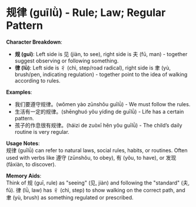 # **规律 (guīlǜ) - Rule; Law; Regular Pattern**

**Character Breakdown**:  
- **规 (guī)**: Left side is 见 (jiàn, to see), right side is 夫 (fū, man) - together suggest observing or following something.  
- **律 (lǜ)**: Left side is 彳 (chì, step/road radical), right side is 聿 (yù, brush/pen, indicating regulation) - together point to the idea of walking according to rules.

**Examples**:  
- 我们要遵守规律。(wǒmen yào zūnshǒu guīlǜ) - We must follow the rules.  
- 生活有一定的规律。(shēnghuó yǒu yídìng de guīlǜ) - Life has a certain pattern.  
- 孩子的作息很有规律。(háizi de zuòxī hěn yǒu guīlǜ) - The child’s daily routine is very regular.

**Usage Notes**:  
规律 (guīlǜ) can refer to natural laws, social rules, habits, or routines. Often used with verbs like 遵守 (zūnshǒu, to obey), 有 (yǒu, to have), or 发现 (fāxiàn, to discover).

**Memory Aids**:  
Think of 规 (guī, rule) as "seeing" (见, jiàn) and following the "standard" (夫, fū). 律 (lǜ, law) has 彳 (chì, step) to show walking on the correct path, and 聿 (yù, brush) as something regulated or prescribed.